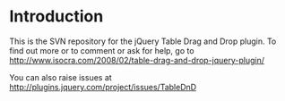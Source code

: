 # Introduction #

This is the SVN repository for the jQuery Table Drag and Drop plugin. To find out more or to comment or ask for help, go to http://www.isocra.com/2008/02/table-drag-and-drop-jquery-plugin/

You can also raise issues at http://plugins.jquery.com/project/issues/TableDnD
